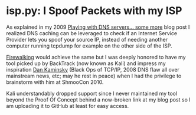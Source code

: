 # isp.py: I Spoof Packets with my ISP

As explained in my 2009 [Playing with DNS servers... some more](https://blog.sebastien.raveau.name/2009/02/playing-with-dns-servers-some-more.html) blog post I realized DNS caching can be leveraged to check if an Internet Service Provider lets you spoof your source IP, instead of needing another computer running tcpdump for example on the other side of the ISP.

[Firewalking](https://en.wikipedia.org/wiki/Firewalk_(computing)) would achieve the same but I was deeply honored to have my tool picked up by BackTrack (now known as Kali) and impress my inspiration [Dan Kaminsky](https://en.wikipedia.org/wiki/Dan_Kaminsky) (Black Ops of TCP/IP, 2008 DNS flaw all over mainstream news, etc; may he rest in peace) when I had the privilege to brainstorm with him at ShmooCon 2010.

Kali understandably dropped support since I never maintained my tool beyond the Proof Of Concept behind a now-broken link at my blog post so I am uploading it to GitHub at least for easy access.
